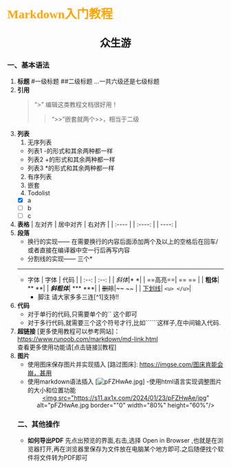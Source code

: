 # <font face="仿宋" font color=orange>Markdown入门教程</font>
## <center><font face="楷体" size=5>众生游</font></center>
### 一、基本语法
1. **标题**
    #一级标题
    ##二级标题
    ...一共六级还是七级标题
2. **引用**
    > “>” 编辑这类教程文档很好用！
    >>“>>”嵌套就两个>>，相当于二级
3. **列表**
    1. 无序列表
    - 列表1   -的形式和其余两种都一样
    + 列表2   +的形式和其余两种都一样
    * 列表3   *的形式和其余两种都一样
    2. 有序列表
    3. 嵌套
    4. Todolist
    - [x] a
    - [ ] b
    - [ ] c
4. **表格**
    | 左对齐 | 居中对齐 | 右对齐 |
    | :---- | | :----: | | ----: |
5. **段落**
   - 换行的实现—— 在需要换行的内容后面添加两个及以上的空格后在回车/ 或者直接在编译器中空一行后再写内容
   - 分割线的实现—— 三个*
    ***
   - 字体
     | 字体 | 代码 |
     | :--: | :--: |
     | *斜体*|* *|
     | ==高亮==| == == |
     | **粗体**| ** **|
     | ***斜粗体***| *** ***|
     | ~~删除~~|~~ ~~ |
     | <u>下划线</u>| ```<u> </u>```|
     - 脚注
       请大家多多三连[^1]支持!!
6. **代码**
   - 对于单行的代码,只需要单个的`` 这个即可   
   - 对于多行代码,就需要三个这个符号才行,比如``````这样子,在中间输入代码.
7. **超链接**
[更多使用教程可以参考网站]：https://www.runoob.com/markdown/md-link.html     
查看更多使用功能请[点击链接][教程]
8. **图片**
   - 使用图床保存图片并实现插入
   [路过图床]: https://imgse.com/图床肯能会崩，甚用
   - 使用markdown语法插入
   [![pFZHwAe.jpg](https://imgse.com/)]
   -使用html语言实现调整图片的大小和位置功能
   <a href="https://imgse.com/i/pFZHwAe"><div align=center><img src="https://s11.ax1x.com/2024/01/23/pFZHwAe/jpg" alt="pFZHwAe.jpg border=""0" width="80%" height="60%"/></div></a>
   ### 二、其他操作
    - **如何导出PDF**
    先点出预览的界面,右击,选择 Open in Browser ,也就是在浏览器打开,再在浏览器里保存为文件放在电脑某个地方即可.之后随便找个软件将文件转为PDF即可